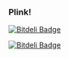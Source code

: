 ### Plink!


[![Bitdeli Badge](https://d2weczhvl823v0.cloudfront.net/oisin/plink/trend.png)](https://bitdeli.com/free "Bitdeli Badge")


[![Bitdeli Badge](https://d2weczhvl823v0.cloudfront.net/oisin/plink/trend.png)](https://bitdeli.com/free "Bitdeli Badge")

